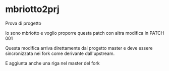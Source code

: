 # mbriotto2prj
Prova di progetto

Io sono mbriotto e voglio proporre questa patch con altra modifica in PATCH 001

Questa modifica arriva direttamente dal progetto master e deve essere
sincronizzata nei fork come derivante dall'upstream.

E aggiunta anche una riga nel master del fork